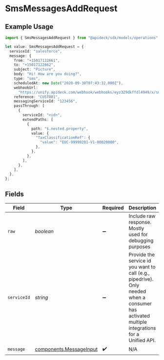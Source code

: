 # SmsMessagesAddRequest

## Example Usage

```typescript
import { SmsMessagesAddRequest } from "@apideck/sdk/models/operations";

let value: SmsMessagesAddRequest = {
  serviceId: "salesforce",
  message: {
    from: "+15017122661",
    to: "+15017122662",
    subject: "Picture",
    body: "Hi! How are you doing?",
    type: "sms",
    scheduledAt: new Date("2020-09-30T07:43:32.000Z"),
    webhookUrl:
      "https://unify.apideck.com/webhook/webhooks/eyz329dkffdl4949/x/sms",
    reference: "CUST001",
    messagingServiceId: "123456",
    passThrough: [
      {
        serviceId: "<id>",
        extendPaths: [
          {
            path: "$.nested.property",
            value: {
              "TaxClassificationRef": {
                "value": "EUC-99990201-V1-00020000",
              },
            },
          },
        ],
      },
    ],
  },
};
```

## Fields

| Field                                                                                                                                         | Type                                                                                                                                          | Required                                                                                                                                      | Description                                                                                                                                   | Example                                                                                                                                       |
| --------------------------------------------------------------------------------------------------------------------------------------------- | --------------------------------------------------------------------------------------------------------------------------------------------- | --------------------------------------------------------------------------------------------------------------------------------------------- | --------------------------------------------------------------------------------------------------------------------------------------------- | --------------------------------------------------------------------------------------------------------------------------------------------- |
| `raw`                                                                                                                                         | *boolean*                                                                                                                                     | :heavy_minus_sign:                                                                                                                            | Include raw response. Mostly used for debugging purposes                                                                                      |                                                                                                                                               |
| `serviceId`                                                                                                                                   | *string*                                                                                                                                      | :heavy_minus_sign:                                                                                                                            | Provide the service id you want to call (e.g., pipedrive). Only needed when a consumer has activated multiple integrations for a Unified API. | salesforce                                                                                                                                    |
| `message`                                                                                                                                     | [components.MessageInput](../../models/components/messageinput.md)                                                                            | :heavy_check_mark:                                                                                                                            | N/A                                                                                                                                           |                                                                                                                                               |